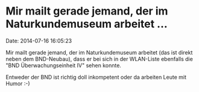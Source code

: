 Mir mailt gerade jemand, der im Naturkundemuseum arbeitet \...
==============================================================

Date: 2014-07-16 16:05:23

Mir mailt gerade jemand, der im Naturkundemuseum arbeitet (das ist
direkt neben dem BND-Neubau), dass er bei sich in der WLAN-Liste
ebenfalls die \"BND Überwachungseinheit IV\" sehen konnte.

Entweder der BND ist richtig doll inkompetent oder da arbeiten Leute mit
Humor :-)
